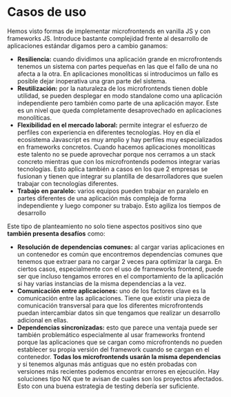 # Casos de uso

Hemos visto formas de implementar microfrontends en vanilla JS y con frameworks JS. Introduce bastante complejidad frente al desarrollo de aplicaciones estándar digamos pero a cambio ganamos:

* **Resiliencia:** cuando dividimos una aplicación grande en microfrontends tenemos un sistema con partes pequeñas en las que el fallo de una no afecta a la otra. En aplicaciones monolíticas si introducimos un fallo es posible dejar inoperativa una gran parte del sistema.
* **Reutilización:** por la naturaleza de los microfrontends tienen doble utilidad, se pueden desplegar en modo standalone como una aplicación independiente pero también como parte de una aplicación mayor. Este es un nivel que queda completamente desaprovechado en aplicaciones monolíticas.
* **Flexibilidad en el mercado laboral:** permite integrar el esfuerzo de perfiles con experiencia en diferentes tecnologías. Hoy en día el ecosistema Javascript es muy amplio y hay perfiles muy especializados en frameworks concretos. Cuando hacemos aplicaciones monolíticas este talento no se puede aprovechar porque nos cerramos a un stack concreto mientras que con los microfrontends podemos integrar varias tecnologías. Esto aplica también a casos en los que 2 empresas se fusionan y tienen que integrar su plantilla de desarrolladores que suelen trabajar con tecnologías diferentes.
* **Trabajo en paralelo:** varios equipos pueden trabajar en paralelo en partes diferentes de una aplicación más compleja de forma independiente y luego componer su trabajo. Esto agiliza los tiempos de desarrollo

Este tipo de planteamiento no solo tiene aspectos positivos sino que **también presenta desafíos** como:

* **Resolución de dependencias comunes:** al cargar varias aplicaciones en un contenedor es común que encontremos dependencias comunes que tenemos que extraer para no cargar 2 veces para optimizar la carga. En ciertos casos, especialmente con el uso de frameworks frontend, puede ser que incluso tengamos errores en el comportamiento de la aplicación si hay varias instancias de la misma dependencias a la vez.
* **Comunicación entre aplicaciones:** uno de los factores clave es la comunicación entre las aplicaciones. Tiene que existir una pieza de comunicación transversal para que los diferentes microfrontends puedan intercambiar datos sin que tengamos que realizar un desarrollo adicional en ellas.
* **Dependencias sincronizadas:** esto que parece una ventaja puede ser también problemático especialmente al usar frameworks frontend porque las aplicaciones que se cargan como microfrontends no pueden establecer su propia versión del framework cuando se cargan en el contenedor. **Todas los microfrontends usarán la misma dependencias** y si tenemos algunas más antiguas que no estén probadas con versiones más recientes podemos encontrar errores en ejecución. Hay soluciones tipo NX que te avisan de cuales son los proyectos afectados. Esto con una buena estrategia de testing debería ser suficiente.
